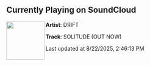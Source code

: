 ## Currently Playing on SoundCloud

[<img align="left" width="100" src="https://i1.sndcdn.com/artworks-TZg4M07du90vhjnv-ZG1z7A-t500x500.png">](https://soundcloud.com/highsynth1/solitude-out-now?in=saxurn/sets/oscillating-reaction)

**Artist**: DRIFT 

**Track**: SOLITUDE (OUT NOW)

Last updated at 8/22/2025, 2:46:13 PM

